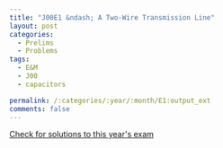 ```yaml
---
title: "J00E1 &ndash; A Two-Wire Transmission Line"
layout: post
categories:
  - Prelims
  - Problems
tags:
  - E&M
  - J00
  - capacitors

permalink: /:categories/:year/:month/E1:output_ext
comments: false
---
```

<object data="2000J1E.pdf" type="application/pdf" width="100%" height="500"></object>
<div class="message"><a href='https://princetonprelim.com/prelim/4/'>Check for solutions to this year's exam</a></div>